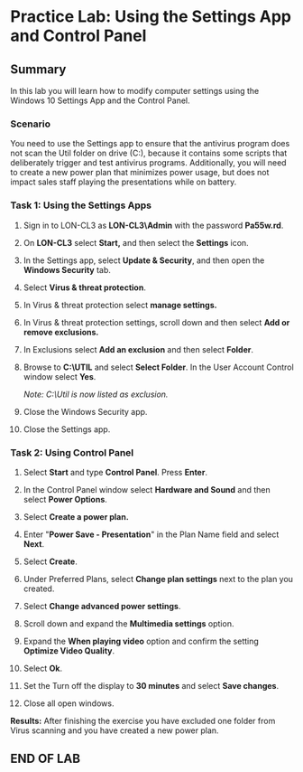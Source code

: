 # Practice Lab: Using the Settings App and Control Panel

## Summary

In this lab you will learn how to modify computer settings using the Windows 10
Settings App and the Control Panel.

### Scenario

You need to use the Settings app to ensure that the antivirus program does not
scan the Util folder on drive (C:), because it contains some scripts that
deliberately trigger and test antivirus programs. Additionally, you will need to
create a new power plan that minimizes power usage, but does not impact sales
staff playing the presentations while on battery.

### Task 1: Using the Settings Apps

1. Sign in to LON-CL3 as **LON-CL3\\Admin** with the password **Pa55w.rd**.

1. On **LON-CL3** select **Start,** and then select the **Settings** icon.

1. In the Settings app, select **Update & Security**, and then open the
    **Windows Security** tab.

1. Select **Virus & threat protection**.

1. In Virus & threat protection select **manage settings.**

1. In Virus & threat protection settings, scroll down and then select **Add or
    remove exclusions.**

1. In Exclusions select **Add an exclusion** and then select **Folder**.

1. Browse to **C:\\UTIL** and select **Select Folder**. In the User Account
    Control window select **Yes**.

    _Note: C:\\Util is now listed as exclusion._

1. Close the Windows Security app.

1. Close the Settings app.

### Task 2: Using Control Panel

1. Select **Start** and type **Control Panel**. Press **Enter**.

1. In the Control Panel window select **Hardware and Sound** and then select
    **Power Options**.

1. Select **Create a power plan.**

1. Enter "**Power Save - Presentation**" in the Plan Name field and select
    **Next**.

1. Select **Create**.

1. Under Preferred Plans, select **Change plan settings** next to the plan you
    created.

1. Select **Change advanced power settings**.

1. Scroll down and expand the **Multimedia settings** option.

1. Expand the **When playing video** option and confirm the setting **Optimize
    Video Quality**.

1. Select **Ok**.

1. Set the Turn off the display to **30 minutes** and select **Save changes**.

1. Close all open windows.

**Results:** After finishing the exercise you have excluded one folder from
Virus scanning and you have created a new power plan.

## END OF LAB
